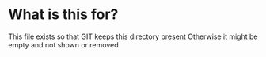 # What is this for?

This file exists so that GIT keeps this directory present 
Otherwise it might be empty and not shown or removed


